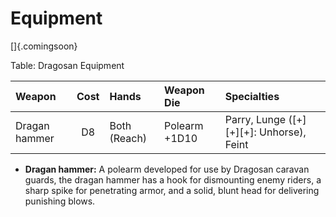 # Equipment

[]{.comingsoon}

Table: Dragosan Equipment

| Weapon        | Cost | Hands        | Weapon Die    | Specialties                              |
| :------------ | :--: | :----------- | :------------ | :--------------------------------------- |
| Dragan hammer | D8   | Both (Reach) | Polearm +1D10 | Parry, Lunge ([+][+][+]: Unhorse), Feint |

- **Dragan hammer:** A polearm developed for use by Dragosan caravan guards, the dragan hammer has a hook for dismounting
  enemy riders, a sharp spike for penetrating armor, and a solid, blunt head for delivering punishing blows.

